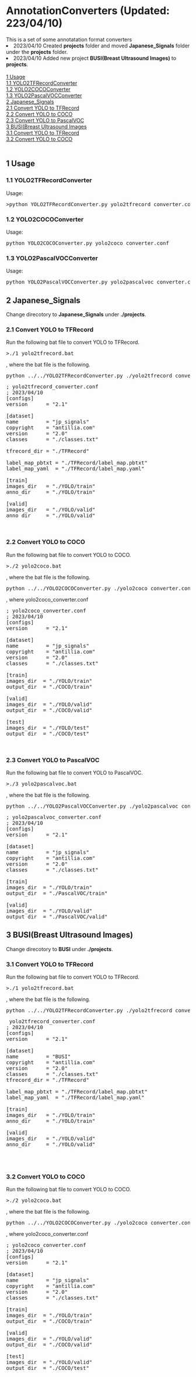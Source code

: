 <h1> AnnotationConverters (Updated: 223/04/10) </h1>
This is a set of some annotatation format converters<br>
<li>
2023/04/10 Created <b>projects</b> folder and moved <b>Japanese_Signals</b> folder under the <b>projects</b> folder.
</li>
<li>
2023/04/10 Added new project <b>BUSI(Breast Ultrasound Images)</b> to <b>projects</b>.
</li>

<br>
<a href="#1">1 Usage</a><br>
<a href="#1.1">1.1 YOLO2TFRecordConverter</a><br>
<a href="#1.2">1.2 YOLO2COCOConverter</a><br>
<a href="#1.3">1.3 YOLO2PascalVOCConverter</a><br>
<a href="#2">2 Japanese_Signals</a><br>
<a href="#2.1">2.1 Convert YOLO to TFRecord</a><br>
<a href="#2.2">2.2 Convert YOLO to COCO</a><br> 
<a href="#2.3">2.3 Convert YOLO to PascalVOC</a><br>
<a href="#3">3 BUSI(Breast Ultrasound Images</a><br>
<a href="#3.1">3.1 Convert YOLO to TFRecord</a><br> 
<a href="#3.2">3.2 Convert YOLO to COCO</a><br>

<br>
<h2>
<a name="1">1 Usage </a> 
</h2>

<h3><a name="1.1">1.1 YOLO2TFRecordConverter</a></h3>
Usage:<br>
<pre>
>python YOLO2TFRecordConverter.py yolo2tfrecord_converter.conf
</pre>
<h3><a name="1.2">1.2 YOLO2COCOConverter</a></h3>
Usage:<br>
<pre>
python YOLO2COCOConverter.py yolo2coco_converter.conf
</pre>
<h3><a name="1.3">1.3 YOLO2PascalVOCConverter</a></h3>
Usage:<br>
<pre>
python YOLO2PascalVOCConverter.py yolo2pascalvoc_converter.conf
</pre>

<h2>
<a name="2">2 Japanese_Signals </a> 
</h2>
Change direcotory to <b>Japanese_Signals</b> under <b>./projects</b>.
<h3>
<a name="2.1">2.1 Convert YOLO to TFRecord </a> 
</h3>

Run the following bat file to convert YOLO to TFRecord.
<pre>
>./1_yolo2tfrecord.bat
</pre>
, where the bat file is the following.
<pre>
python ../../YOLO2TFRecordConverter.py ./yolo2tfrecord_converter.conf
</pre>
<pre>
; yolo2tfrecord_converter.conf
; 2023/04/10
[configs]
version      = "2.1"

[dataset]
name         = "jp_signals"
copyright    = "antillia.com"
version      = "2.0"
classes      = "./classes.txt"

tfrecord_dir = "./TFRecord"

label_map_pbtxt = "./TFRecord/label_map.pbtxt"
label_map_yaml  = "./TFRecord/label_map.yaml"

[train]
images_dir   = "./YOLO/train"
anno_dir     = "./YOLO/train"

[valid]
images_dir   = "./YOLO/valid"
anno_dir     = "./YOLO/valid"
</pre>

<br>


<h3>
<a name="2.2">2.2 Convert YOLO to COCO </a> 
</h3>
Run the following bat file to convert YOLO to COCO.
<pre>
>./2_yolo2coco.bat
</pre>
, where the bat file is the following.
<pre>
python ../../YOLO2COCOConverter.py ./yolo2coco_converter.conf
</pre>
, where yolo2coco_converter.conf

<pre>
; yolo2coco_converter.conf
; 2023/04/10
[configs]
version      = "2.1"

[dataset]
name         = "jp_signals"
copyright    = "antillia.com"
version      = "2.0"
classes      = "./classes.txt"

[train]
images_dir  = "./YOLO/train"
output_dir  = "./COCO/train"

[valid]
images_dir  = "./YOLO/valid"
output_dir  = "./COCO/valid"

[test]
images_dir  = "./YOLO/test"
output_dir  = "./COCO/test"
</pre>
<br>


<h3>
<a name="2.3">2.3 Convert YOLO to PascalVOC </a> 
</h3>
Run the following bat file to convert YOLO to PascalVOC.
<pre>
>./3_yolo2pascalvoc.bat
</pre>
, where the bat file is the following.
<pre>
python ../../YOLO2PascalVOCConverter.py ./yolo2pascalvoc_converter.conf
</pre>

<pre>
; yolo2pascalvoc_converter.conf
; 2023/04/10
[configs]
version      = "2.1"

[dataset]
name         = "jp_signals"
copyright    = "antillia.com"
version      = "2.0"
classes      = "./classes.txt"

[train]
images_dir  = "./YOLO/train"
output_dir  = "./PascalVOC/train"

[valid]
images_dir  = "./YOLO/valid"
output_dir  = "./PascalVOC/valid"
</pre>

<!-- NEW BUSI
 -->

<h2>
<a name="3">3 BUSI(Breast Ultrasound Images)</a> 
</h2>
Change direcotory to <b>BUSI</b> under <b>./projects</b>.

<h3>
<a name="3.1">3.1 Convert YOLO to TFRecord </a> 
</h3>

Run the following bat file to convert YOLO to TFRecord.
<pre>
>./1_yolo2tfrecord.bat
</pre>
, where the bat file is the following.
<pre>
python ../../YOLO2TFRecordConverter.py ./yolo2tfrecord_converter.conf
</pre>
<pre>
 yolo2tfrecord_converter.conf
; 2023/04/10
[configs]
version      = "2.1"

[dataset]
name         = "BUSI"
copyright    = "antillia.com"
version      = "2.0"
classes      = "./classes.txt"
tfrecord_dir = "./TFRecord"

label_map_pbtxt = "./TFRecord/label_map.pbtxt"
label_map_yaml  = "./TFRecord/label_map.yaml"

[train]
images_dir   = "./YOLO/train"
anno_dir     = "./YOLO/train"

[valid]
images_dir   = "./YOLO/valid"
anno_dir     = "./YOLO/valid"

</pre>

<br>


<h3>
<a name="3.2">3.2 Convert YOLO to COCO </a> 
</h3>
Run the following bat file to convert YOLO to COCO.
<pre>
>./2_yolo2coco.bat
</pre>
, where the bat file is the following.
<pre>
python ../../YOLO2COCOConverter.py ./yolo2coco_converter.conf
</pre>
, where yolo2coco_converter.conf

<pre>
; yolo2coco_converter.conf
; 2023/04/10
[configs]
version      = "2.1"

[dataset]
name         = "jp_signals"
copyright    = "antillia.com"
version      = "2.0"
classes      = "./classes.txt"

[train]
images_dir  = "./YOLO/train"
output_dir  = "./COCO/train"

[valid]
images_dir  = "./YOLO/valid"
output_dir  = "./COCO/valid"

[test]
images_dir  = "./YOLO/valid"
output_dir  = "./COCO/test"
</pre>
<br>


